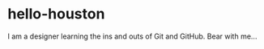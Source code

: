 hello-houston
=============
I am a designer learning the ins and outs of Git and GitHub. Bear with me...
